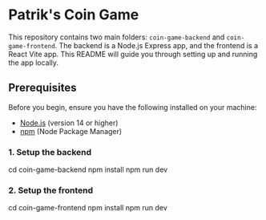 # Patrik's Coin Game

This repository contains two main folders: `coin-game-backend` and `coin-game-frontend`. The backend is a Node.js Express app, and the frontend is a React Vite app. This README will guide you through setting up and running the app locally.

## Prerequisites

Before you begin, ensure you have the following installed on your machine:

- [Node.js](https://nodejs.org/) (version 14 or higher)
- [npm](https://www.npmjs.com/) (Node Package Manager)

### 1. Setup the backend

cd coin-game-backend
npm install
npm run dev

### 2. Setup the frontend

cd coin-game-frontend
npm install
npm run dev
